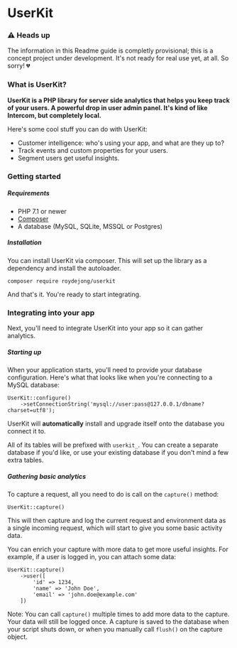 # UserKit

### :warning: Heads up
The information in this Readme guide is completly provisional; this is a concept project under development. It's not ready for real use yet, at all. So sorry! :broken_heart:

### What is UserKit?

**UserKit is a PHP library for server side analytics that helps you keep track of your users. A powerful drop in user admin panel. It's kind of like Intercom, but completely local.**

Here's some cool stuff you can do with UserKit:

- Customer intelligence: who's using your app, and what are they up to?
- Track events and custom properties for your users.
- Segment users get useful insights.

### Getting started

##### Requirements

- PHP 7.1 or newer
- [Composer](https://getcomposer.org/doc/00-intro.md)
- A database (MySQL, SQLite, MSSQL or Postgres)

##### Installation

You can install UserKit via composer. This will set up the library as a dependency and install the autoloader.

    composer require roydejong/userkit
    
And that's it. You're ready to start integrating.
    
### Integrating into your app

Next, you'll need to integrate UserKit into your app so it can gather analytics.

##### Starting up

When your application starts, you'll need to provide your database configuration. Here's what that looks like when you're connecting to a MySQL database:

    UserKit::configure()
        ->setConnectionString('mysql://user:pass@127.0.0.1/dbname?charset=utf8');
        
UserKit will **automatically** install and upgrade itself onto the database you connect it to.

All of its tables will be prefixed with `userkit_`. You can create a separate database if you'd like, or use your existing database if you don't mind a few extra tables.
 
##### Gathering basic analytics
 
To capture a request, all you need to do is call on the `capture()` method:

    UserKit::capture()
    
This will then capture and log the current request and environment data as a single incoming request, which will start to give you some basic activity data.

You can enrich your capture with more data to get more useful insights. For example, if a user is logged in, you can attach some data:

    UserKit::capture()
        ->user([
            'id' => 1234,
            'name' => 'John Doe',
            'email' => 'john.doe@example.com'
        ])
        
Note: You can call `capture()` multiple times to add more data to the capture. Your data will still be logged once. A capture is saved to the database when your script shuts down, or when you manually call `flush()` on the capture object.   
